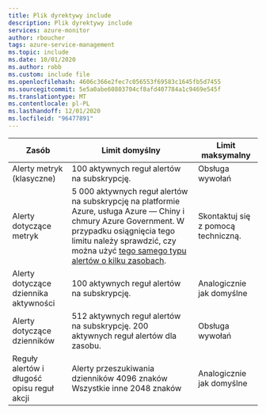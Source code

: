 ```yaml
---
title: Plik dyrektywy include
description: Plik dyrektywy include
services: azure-monitor
author: rboucher
tags: azure-service-management
ms.topic: include
ms.date: 10/01/2020
ms.author: robb
ms.custom: include file
ms.openlocfilehash: 4606c366e2fec7c056553f69583c1645fb5d7455
ms.sourcegitcommit: 5e5a0abe60803704cf8afd407784a1c9469e545f
ms.translationtype: MT
ms.contentlocale: pl-PL
ms.lasthandoff: 12/01/2020
ms.locfileid: "96477891"
---
```

| Zasób | Limit domyślny | Limit maksymalny |
| --- | --- | --- |
| Alerty metryk (klasyczne) |100 aktywnych reguł alertów na subskrypcję. | Obsługa wywołań |
| Alerty dotyczące metryk |5 000 aktywnych reguł alertów na subskrypcję na platformie Azure, usługa Azure — Chiny i chmury Azure Government. W przypadku osiągnięcia tego limitu należy sprawdzić, czy można użyć [tego samego typu alertów o kilku zasobach](../articles/azure-monitor/platform/alerts-metric-overview.md#monitoring-at-scale-using-metric-alerts-in-azure-monitor).   | Skontaktuj się z pomocą techniczną. |
| Alerty dotyczące dziennika aktywności | 100 aktywnych reguł alertów na subskrypcję. | Analogicznie jak domyślne |
| Alerty dotyczące dzienników | 512 aktywnych reguł alertów na subskrypcję. 200 aktywnych reguł alertów dla zasobu. | Obsługa wywołań |
| Reguły alertów i długość opisu reguł akcji| Alerty przeszukiwania dzienników 4096 znaków<br/>Wszystkie inne 2048 znaków | Analogicznie jak domyślne |
